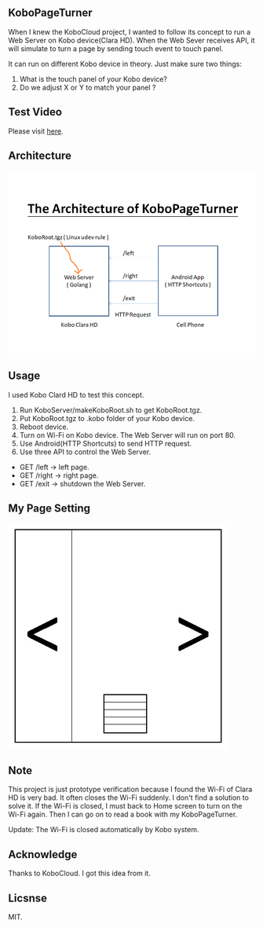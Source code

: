 ## KoboPageTurner
When I knew the KoboCloud project, I wanted to follow its concept to run a Web Server on Kobo device(Clara HD). When the Web Sever receives API, it will simulate to turn a page by sending touch event to touch panel.

It can run on different Kobo device in theory. Just make sure two things:
01. What is the touch panel of your Kobo device?
02. Do we adjust X or Y to match your panel ?

## Test Video
Please visit [here](https://youtu.be/ADpR_Omy-PE "KoboPageTurner").

## Architecture
![Architecture](Doc/KoboPageTurner.png)

## Usage
I used Kobo Clard HD to test this concept.

01. Run KoboServer/makeKoboRoot.sh to get KoboRoot.tgz.
02. Put KoboRoot.tgz to .kobo folder of your Kobo device.
03. Reboot device.
04. Turn on Wi-Fi on Kobo device. The Web Server will run on port 80.
05. Use Android(HTTP Shortcuts) to send HTTP request.
06. Use three API to control the Web Server.
* GET /left -> left page.
* GET /right -> right page.
* GET /exit -> shutdown the Web Server.

## My Page Setting
![Page Setting](Doc/Page.jpg)

## Note
This project is just prototype verification because I found the Wi-Fi of Clara HD is very bad. It often closes the Wi-Fi suddenly. I don't find a solution to solve it. If the Wi-Fi is closed, I must back to Home screen to turn on the Wi-Fi again. Then I can go on to read a book with my KoboPageTurner.

Update:
The Wi-Fi is closed automatically by Kobo system.

## Acknowledge
Thanks to KoboCloud. I got this idea from it.

## Licsnse
MIT.



